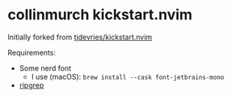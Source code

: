 # collinmurch kickstart.nvim

Initially forked from [tjdevries/kickstart.nvim](https://github.com/tjdevries/kickstart.nvim)

Requirements:

- Some nerd font
  - I use (macOS): `brew install --cask font-jetbrains-mono`
- [ripgrep](https://github.com/BurntSushi/ripgrep)
